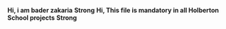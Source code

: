 **Hi, i am bader zakaria** __Strong__
**Hi, This file is mandatory in all Holberton School projects** __Strong__
